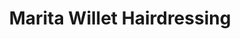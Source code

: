 ---
title: "Marita Willet Hairdressing"
url: /bendigo/marita-willet-hairdressing/
shop: hairdresser
---